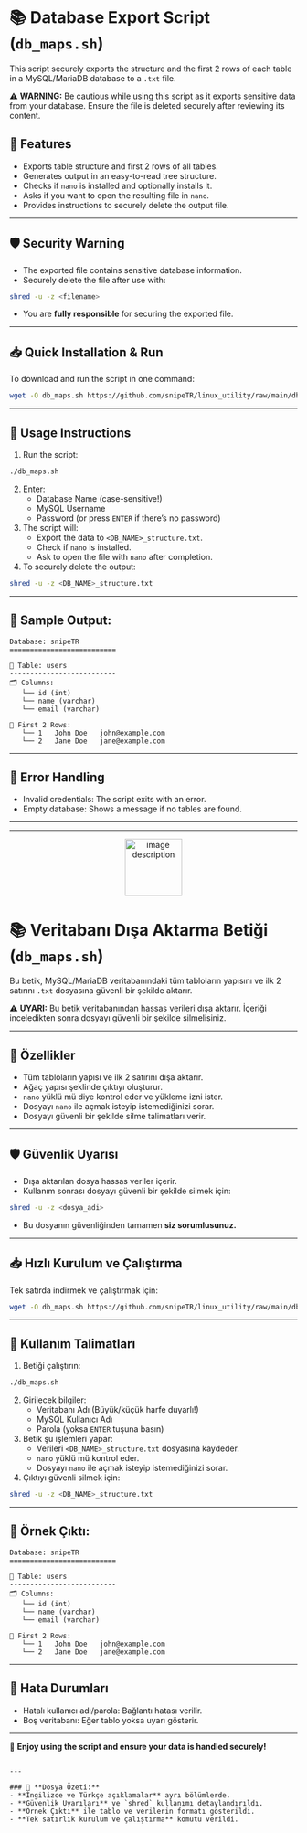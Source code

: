 
# 📚 Database Export Script (`db_maps.sh`)

This script securely exports the structure and the first 2 rows of each table in a MySQL/MariaDB database to a `.txt` file. 

⚠️ **WARNING:** Be cautious while using this script as it exports sensitive data from your database. Ensure the file is deleted securely after reviewing its content.



## 🚀 Features
- Exports table structure and first 2 rows of all tables.
- Generates output in an easy-to-read tree structure.
- Checks if `nano` is installed and optionally installs it.
- Asks if you want to open the resulting file in `nano`.
- Provides instructions to securely delete the output file.

---

## 🛡️ Security Warning
- The exported file contains sensitive database information.
- Securely delete the file after use with:
```bash
shred -u -z <filename>
```
- You are **fully responsible** for securing the exported file.

---

## 📥 Quick Installation & Run
To download and run the script in one command:
```bash
wget -O db_maps.sh https://github.com/snipeTR/linux_utility/raw/main/db_maps_builder/db_maps.sh && chmod +x db_maps.sh && ./db_maps.sh
```

---

## 📄 Usage Instructions
1. Run the script:
```bash
./db_maps.sh
```
2. Enter:
    - Database Name (case-sensitive!)
    - MySQL Username
    - Password (or press `ENTER` if there’s no password)
3. The script will:
    - Export the data to `<DB_NAME>_structure.txt`.
    - Check if `nano` is installed.
    - Ask to open the file with `nano` after completion.
4. To securely delete the output:
```bash
shred -u -z <DB_NAME>_structure.txt
```

---

## 📄 Sample Output:
```
Database: snipeTR
==========================

📂 Table: users
--------------------------
🗂️ Columns:
   └── id (int)
   └── name (varchar)
   └── email (varchar)

📄 First 2 Rows:
   └── 1   John Doe   john@example.com
   └── 2   Jane Doe   jane@example.com
```

---

## 🛑 Error Handling
- Invalid credentials: The script exits with an error.
- Empty database: Shows a message if no tables are found.

---

---

<p align="center">
  <img src="https://github.com/user-attachments/assets/4e9d5012-2b7f-4d08-91c6-536cf2e26ba4" width="100" alt="image description">
</p>

# 📚 Veritabanı Dışa Aktarma Betiği (`db_maps.sh`)

Bu betik, MySQL/MariaDB veritabanındaki tüm tabloların yapısını ve ilk 2 satırını `.txt` dosyasına güvenli bir şekilde aktarır.

⚠️ **UYARI:** Bu betik veritabanından hassas verileri dışa aktarır. İçeriği inceledikten sonra dosyayı güvenli bir şekilde silmelisiniz.

---

## 🚀 Özellikler
- Tüm tabloların yapısı ve ilk 2 satırını dışa aktarır.
- Ağaç yapısı şeklinde çıktıyı oluşturur.
- `nano` yüklü mü diye kontrol eder ve yükleme izni ister.
- Dosyayı `nano` ile açmak isteyip istemediğinizi sorar.
- Dosyayı güvenli bir şekilde silme talimatları verir.

---

## 🛡️ Güvenlik Uyarısı
- Dışa aktarılan dosya hassas veriler içerir.
- Kullanım sonrası dosyayı güvenli bir şekilde silmek için:
```bash
shred -u -z <dosya_adi>
```
- Bu dosyanın güvenliğinden tamamen **siz sorumlusunuz.**

---

## 📥 Hızlı Kurulum ve Çalıştırma
Tek satırda indirmek ve çalıştırmak için:
```bash
wget -O db_maps.sh https://github.com/snipeTR/linux_utility/raw/main/db_maps_builder/db_maps.sh && chmod +x db_maps.sh && ./db_maps.sh
```

---

## 📄 Kullanım Talimatları
1. Betiği çalıştırın:
```bash
./db_maps.sh
```
2. Girilecek bilgiler:
    - Veritabanı Adı (Büyük/küçük harfe duyarlı!)
    - MySQL Kullanıcı Adı
    - Parola (yoksa `ENTER` tuşuna basın)
3. Betik şu işlemleri yapar:
    - Verileri `<DB_NAME>_structure.txt` dosyasına kaydeder.
    - `nano` yüklü mü kontrol eder.
    - Dosyayı `nano` ile açmak isteyip istemediğinizi sorar.
4. Çıktıyı güvenli silmek için:
```bash
shred -u -z <DB_NAME>_structure.txt
```

---

## 📄 Örnek Çıktı:
```
Database: snipeTR
==========================

📂 Table: users
--------------------------
🗂️ Columns:
   └── id (int)
   └── name (varchar)
   └── email (varchar)

📄 First 2 Rows:
   └── 1   John Doe   john@example.com
   └── 2   Jane Doe   jane@example.com
```

---

## 🛑 Hata Durumları
- Hatalı kullanıcı adı/parola: Bağlantı hatası verilir.
- Boş veritabanı: Eğer tablo yoksa uyarı gösterir.

---

🎯 **Enjoy using the script and ensure your data is handled securely!**
```

---

### 🎯 **Dosya Özeti:**
- **İngilizce ve Türkçe açıklamalar** ayrı bölümlerde.
- **Güvenlik Uyarıları** ve `shred` kullanımı detaylandırıldı.
- **Örnek Çıktı** ile tablo ve verilerin formatı gösterildi.
- **Tek satırlık kurulum ve çalıştırma** komutu verildi.

